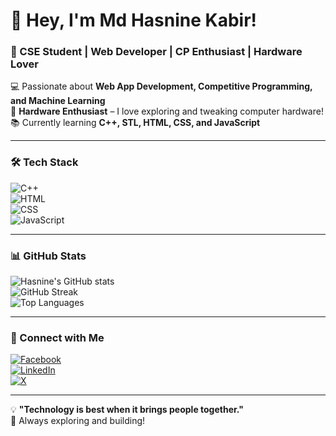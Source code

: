 # 👋 Hey, I'm Md Hasnine Kabir!  
### 🚀 CSE Student | Web Developer | CP Enthusiast | Hardware Lover  

💻 Passionate about **Web App Development, Competitive Programming, and Machine Learning**  
🔧 **Hardware Enthusiast** – I love exploring and tweaking computer hardware!  
📚 Currently learning **C++, STL, HTML, CSS, and JavaScript**  

---

### 🛠 Tech Stack  
![C++](https://img.shields.io/badge/C++-00599C?style=for-the-badge&logo=c%2B%2B&logoColor=white)  
![HTML](https://img.shields.io/badge/HTML5-E34F26?style=for-the-badge&logo=html5&logoColor=white)  
![CSS](https://img.shields.io/badge/CSS3-1572B6?style=for-the-badge&logo=css3&logoColor=white)  
![JavaScript](https://img.shields.io/badge/JavaScript-F7DF1E?style=for-the-badge&logo=javascript&logoColor=black)  

---

### 📊 GitHub Stats  
![Hasnine's GitHub stats](https://github-readme-stats.vercel.app/api?username=howitzer7373&show_icons=true&theme=dark)  
![GitHub Streak](https://github-readme-streak-stats.herokuapp.com/?user=howitzer7373&theme=dark)  
![Top Languages](https://github-readme-stats.vercel.app/api/top-langs/?username=howitzer7373&layout=compact&theme=dark)  

---

### 📌 Connect with Me  
[![Facebook](https://img.shields.io/badge/Facebook-%231877F2.svg?style=for-the-badge&logo=Facebook&logoColor=white)](https://www.facebook.com/profile.php?id=100025037919922)  
[![LinkedIn](https://img.shields.io/badge/LinkedIn-%230A66C2.svg?style=for-the-badge&logo=linkedin&logoColor=white)](https://www.linkedin.com/in/mohammad-hasnine-kabir-b0017b2b5/)  
[![X](https://img.shields.io/badge/Twitter-%231DA1F2.svg?style=for-the-badge&logo=Twitter&logoColor=white)](https://x.com/howitzer7373)  

---

💡 **"Technology is best when it brings people together."**  
🚀 Always exploring and building!  

